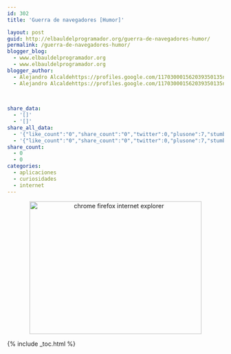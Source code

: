 ```yaml
---
id: 302
title: 'Guerra de navegadores [Humor]'

layout: post
guid: http://elbauldelprogramador.org/guerra-de-navegadores-humor/
permalink: /guerra-de-navegadores-humor/
blogger_blog:
  - www.elbauldelprogramador.org
  - www.elbauldelprogramador.org
blogger_author:
  - Alejandro Alcaldehttps://profiles.google.com/117030001562039350135noreply@blogger.com
  - Alejandro Alcaldehttps://profiles.google.com/117030001562039350135noreply@blogger.com

  
  
share_data:
  - '[]'
  - '[]'
share_all_data:
  - '{"like_count":"0","share_count":"0","twitter":0,"plusone":7,"stumble":0,"pinit":0,"count":7,"time":1333551778}'
  - '{"like_count":"0","share_count":"0","twitter":0,"plusone":7,"stumble":0,"pinit":0,"count":7,"time":1333551778}'
share_count:
  - 0
  - 0
categories:
  - aplicaciones
  - curiosidades
  - internet
---
```

<div class="separator" style="clear: both; text-align: center;">
  <a href="http://1.bp.blogspot.com/-wZ_f7F4Pu0U/TtQVMHdSYfI/AAAAAAAAB24/ULWxHKOWEro/s1600/iechromefirefox.jpg" imageanchor="1" style="margin-left:1em; margin-right:1em"><img alt="chrome firefox internet explorer" border="0" height="309" width="400" src="http://1.bp.blogspot.com/-wZ_f7F4Pu0U/TtQVMHdSYfI/AAAAAAAAB24/ULWxHKOWEro/s400/iechromefirefox.jpg" /></a>
</div>



{% include _toc.html %}

